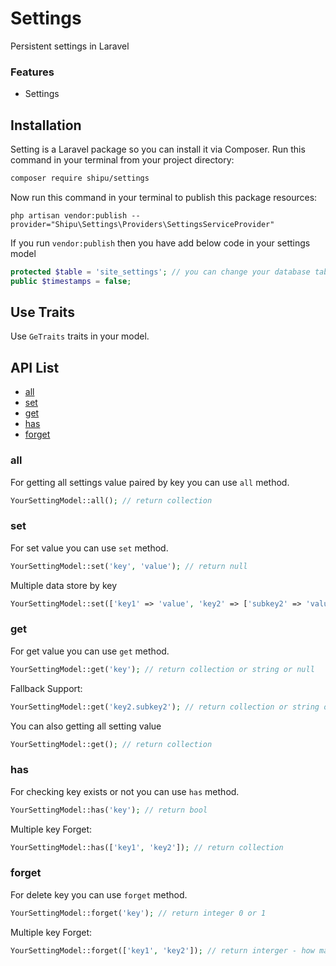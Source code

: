 # Settings
Persistent settings in Laravel

### Features

* Settings

## Installation

Setting is a Laravel package so you can install it via Composer. Run this command in your terminal from your project directory:

```sh
composer require shipu/settings
```
Now run this command in your terminal to publish this package resources:

```
php artisan vendor:publish --provider="Shipu\Settings\Providers\SettingsServiceProvider"
```
If you run `vendor:publish` then you have add below code in your settings model 
```php
protected $table = 'site_settings'; // you can change your database table name.
public $timestamps = false;
``` 

## Use Traits
Use `GeTraits` traits in your model.

## API List
- [all](https://github.com/shipu/settings#all)
- [set](https://github.com/shipu/settings#set)
- [get](https://github.com/shipu/settings#get)
- [has](https://github.com/shipu/settings#has)
- [forget](https://github.com/shipu/settings#current)

### all

For getting all settings value paired by key you can use `all` method.

```php
YourSettingModel::all(); // return collection
```

### set

For set value you can use `set` method.

```php
YourSettingModel::set('key', 'value'); // return null
```
Multiple data store by key
```php
YourSettingModel::set(['key1' => 'value', 'key2' => ['subkey2' => 'value-of-subkey2'] ]); // return null
```

### get

For get value you can use `get` method.

```php
YourSettingModel::get('key'); // return collection or string or null
```
Fallback Support:
```php
YourSettingModel::get('key2.subkey2'); // return collection or string or null
```
You can also getting all setting value
```php
YourSettingModel::get(); // return collection
```

### has 
For checking key exists or not you can use `has` method.

```php
YourSettingModel::has('key'); // return bool
```
Multiple key Forget:
```php
YourSettingModel::has(['key1', 'key2']); // return collection
```

### forget

For delete key you can use `forget` method.

```php
YourSettingModel::forget('key'); // return integer 0 or 1
```
Multiple key Forget:
```php
YourSettingModel::forget(['key1', 'key2']); // return interger - how many key successfully delete.
```
